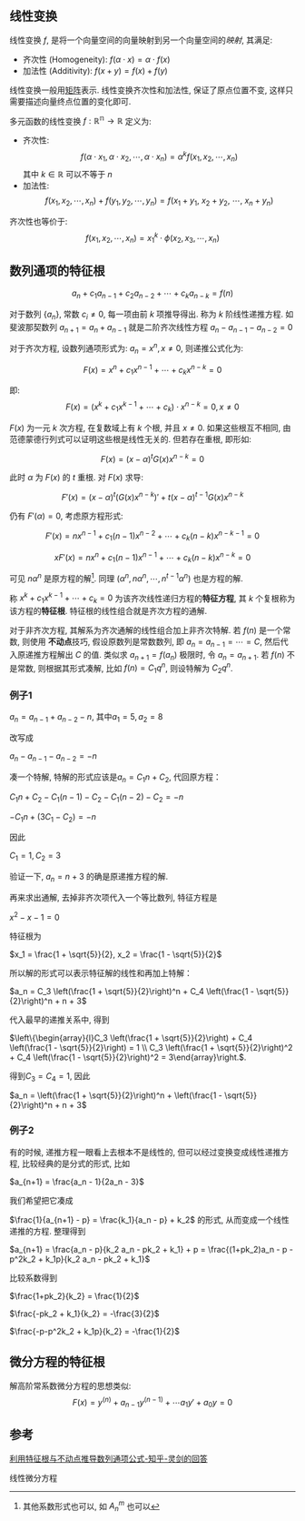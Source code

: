 
## 线性变换

线性变换 $f$, 是将一个向量空间的向量映射到另一个向量空间的*映射*, 其满足:
- 齐次性 (Homogeneity): $f(\alpha \cdot x)=\alpha \cdot f(x)$
- 加法性 (Additivity): $f(x+y)=f(x)+f(y)$

线性变换一般用[矩阵](矩阵.md)表示. 线性变换齐次性和加法性, 保证了原点位置不变, 这样只需要描述向量终点位置的变化即可.

多元函数的线性变换 $f:\mathbb{R^{n}}\to\mathbb{R}$ 定义为: 
- 齐次性: $$f(\alpha\cdot x_{1},\alpha\cdot x_{2},\cdots,\alpha\cdot x_{n})=\alpha^{k}f(x_{1},x_{2},\cdots,x_{n})$$ 其中 $k\in \mathbb{R}$ 可以不等于 $n$
- 加法性: $$f(x_{1},x_{2},\cdots,x_{n})+f(y_{1},y_{2},\cdots,y_{n})=f(x_{1}+y_{1},\ x_{2}+y_{2},\ \cdots,\ x_{n}+y_{n})$$

齐次性也等价于: $$f(x_{1},x_{2},\cdots,x_{n})=x_{1}^{k}\cdot \phi(x_{2},x_{3},\cdots,x_{n})$$

## 数列通项的特征根

$$a_n+c_{1}a_{n-1}+c_{2}a_{n-2}+\cdots+c_{k}a_{n-k}=f(n)$$ 

对于数列 $\{a_{n}\}$, 常数 $c_{i}\not= 0$, 每一项由前 $k$ 项推导得出. 称为 $k$ 阶线性递推方程. 如斐波那契数列 $a_{n+1}=a_{n}+a_{n-1}$ 就是二阶齐次线性方程 $a_{n}-a_{n-1}-a_{n-2}=0$

对于齐次方程, 设数列通项形式为: $a_{n}=x^{n}, x\not=0$, 则递推公式化为:

$$F(x)=x^{n}+c_{1}x^{n-1}+\cdots+c_{k}x^{n-k}=0$$

即: $$F(x)=(x^{k}+c_{1}x^{k-1}+\cdots+c_{k})\cdot x^{n-k}=0, x\not=0$$

$F(x)$ 为一元 $k$ 次方程, 在复数域上有 $k$ 个根, 并且 $x\not=0$. 如果这些根互不相同, 由范德蒙德行列式可以证明这些根是线性无关的. 但若存在重根, 即形如:

$$F(x)=(x-\alpha)^{t}G(x)x^{n-k}=0$$

此时 $\alpha$ 为 $F(x)$ 的 $t$ 重根. 对 $F(x)$ 求导: 

$$F'(x)=(x-\alpha)^{t}(G(x)x^{n-k})'+t(x-\alpha)^{t-1}G(x)x^{n-k}$$

仍有 $F'(\alpha)=0$, 考虑原方程形式:

$$F'(x)=nx^{n-1}+c_{1}(n-1)x^{n-2}+\cdots+c_{k}(n-k)x^{n-k-1}=0$$

$$xF'(x)=nx^{n}+c_{1}(n-1)x^{n-1}+\cdots+c_{k}(n-k)x^{n-k}=0$$

可见 $n\alpha^{n}$ 是原方程的解[^1]. 同理 $(\alpha^{n},n\alpha^{n},\cdots,n^{t-1}\alpha^n)$ 也是方程的解.

[^1]: 其他系数形式也可以, 如 $A_n^m$ 也可以

称 $x^{k}+c_{1}x^{k-1}+\cdots+c_{k}=0$ 为该齐次线性递归方程的**特征方程**, 其 $k$ 个复根称为该方程的**特征根**. 特征根的线性组合就是齐次方程的通解.

对于非齐次方程, 其解系为齐次通解的线性组合加上非齐次特解. 若 $f(n)$ 是一个常数, 则使用 **不动点**技巧, 假设原数列是常数数列, 即 $a_{n}=a_{n-1}=\cdots=C$, 然后代入原递推方程解出 $C$ 的值. 类似求 $a_{n+1}=f(a_{n})$ 极限时, 令 $a_{n}=a_{n+1}$. 若 $f(n)$ 不是常数, 则根据其形式凑解, 比如 $f(n)=C_{1}q^{n}$, 则设特解为 $C_{2}q^{n}$.

### 例子1

$a_n = a_{n-1} + a_{n-2} - n$, 其中$a_1 = 5,  a_2 = 8$

改写成

$a_n - a_{n-1} - a_{n-2} = - n$

凑一个特解, 特解的形式应该是$a_n = C_1 n + C_2$, 代回原方程：

$C_1 n + C_2 - C_1 (n-1) - C_2 - C_1(n-2) - C_2 = -n$

$-C_1 n + (3C_1 - C_2) = -n$

因此

$C_1 = 1,  C_2 = 3$

验证一下, $a_n = n + 3$ 的确是原递推方程的解. 

再来求出通解, 去掉非齐次项代入一个等比数列, 特征方程是

$x^2 - x - 1 = 0$

特征根为

$x_1 = \frac{1 + \sqrt{5}}{2},  x_2 = \frac{1 - \sqrt{5}}{2}$

所以解的形式可以表示特征解的线性和再加上特解：

$a_n = C_3 \left(\frac{1 + \sqrt{5}}{2}\right)^n + C_4 \left(\frac{1 - \sqrt{5}}{2}\right)^n + n + 3$

代入最早的递推关系中, 得到

$\left\{\begin{array}{l}C_3 \left(\frac{1 + \sqrt{5}}{2}\right) + C_4 \left(\frac{1 - \sqrt{5}}{2}\right) = 1 \\ C_3 \left(\frac{1 + \sqrt{5}}{2}\right)^2 + C_4 \left(\frac{1 - \sqrt{5}}{2}\right)^2 = 3\end{array}\right.$.

得到$C_3 = C_4 = 1$, 因此

$a_n = \left(\frac{1 + \sqrt{5}}{2}\right)^n + \left(\frac{1 - \sqrt{5}}{2}\right)^n + n + 3$

### 例子2

有的时候, 递推方程一眼看上去根本不是线性的, 但可以经过变换变成线性递推方程, 比较经典的是分式的形式, 比如

$a_{n+1} = \frac{a_n - 1}{2a_n - 3}$ 

我们希望把它凑成

$\frac{1}{a_{n+1} - p} = \frac{k_1}{a_n - p} + k_2$ 的形式, 从而变成一个线性递推的方程. 整理得到

$a_{n+1} = \frac{a_n - p}{k_2 a_n - pk_2 + k_1} + p = \frac{(1+pk_2)a_n - p - p^2k_2 + k_1p}{k_2 a_n - pk_2 + k_1}$

比较系数得到

$\frac{1+pk_2}{k_2} = \frac{1}{2}$

$\frac{-pk_2 + k_1}{k_2} = -\frac{3}{2}$

$\frac{-p-p^2k_2 + k_1p}{k_2} = -\frac{1}{2}$


## 微分方程的特征根

解高阶常系数微分方程的思想类似: $$F(x)=y^{(n)}+a_{n-1}y^{(n-1)}+\cdots a_{1}y'+a_{0}y=0$$

## 参考

[利用特征根与不动点推导数列通项公式-知乎-灵剑的回答](https://www.zhihu.com/question/51662733/answer/126920544?utm_source=ZHShareTargetIDMore&utm_medium=social&utm_oi=1095759873433755648)

线性微分方程
